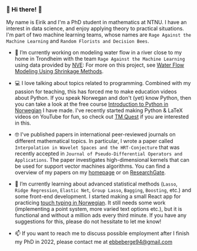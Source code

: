 ### 👋 Hi there! 👋

My name is Eirik and I'm a PhD student in mathematics at NTNU. I have an interest in data science, and enjoy applying theory to practical situations. I'm part of two machine learning teams, whose names are `Rage Against the Machine Learning` and `Random Florists and Decision Bees`. 

- :ocean: I’m currently working on modeling water flow in a river close to my home in Trondheim with the team `Rage Against the Machine Learning` using data provided by [NVE](https://www.nve.no/): For more on this project, see [Water Flow Modeling Using Shrinkage Methods](https://github.com/ebbeberge/water-flow-modeling).

- :computer: I love talking about topics related to programming. Combined with my passion for teaching, this has forced me to make education videos about Python. If you speak Norwegan and don't (yet) know Python, then you can take a look at the free course [Introduction to Python in Norwegian](https://github.com/ebbeberge/python_course_norwegian) I have made. I've recently started making Python & LaTeX videos on YouTube for fun, so check out [TM Quest](https://www.youtube.com/channel/UCiM0hH04kGHmn3ftlf5x1NQ ) if you are interested in this.

- :nerd_face: I've published papers in international peer-reviewed journals on different mathematical topics. In particular, I wrote a paper called `Interpolation in Wavelet Spaces and the HRT-Conjecture` that was recently accepted in `Journal of Pseudo-Differential Operators and Applications`. The paper investigates high-dimensional kernels that can be used for support vector machines algorithms. You can find a overview of my papers on my [homepage](http://folk.ntnu.no/eiber/) or on [ResearchGate](https://www.researchgate.net/profile/Eirik_Berge).

- 🌱 I’m currently learning about advanced statistical methods (`Lasso`, `Ridge Regression`, `Elastic Net`, `Group Lasso`, `Bagging`, `Boosting`, etc.) and some front-end development. I started making a small React app for practicing [touch typing in Norwegian](https://ebbeberge.github.io/typing/). It still needs some work (implementing a point system, more varied text options etc.), but it is functional and without a million ads every third minute. If you have any suggestions for this, please do not hessitate to let me know!

- 📫 If you want to reach me to discuss possible employment after I finish my PhD in 2022, please contact me at ebbeberge94@gmail.com
